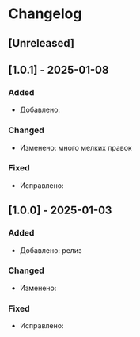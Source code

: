 # Changelog

## [Unreleased]

## [1.0.1] - 2025-01-08

### Added
- Добавлено: 

### Changed
- Изменено: много мелких правок

### Fixed
- Исправлено:


## [1.0.0] - 2025-01-03

### Added
- Добавлено: релиз

### Changed
- Изменено:

### Fixed
- Исправлено:




